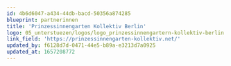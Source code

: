 ```yaml
---
id: 4b6d6047-a434-44db-bacd-50356a874285
blueprint: partnerinnen
title: 'Prinzessinnengarten Kollektiv Berlin'
logo: 05_unterstuezen/logos/logo_prinzessinnengartern-kollektiv-berlin.png
link_field: 'https://prinzessinnengarten-kollektiv.net/'
updated_by: f6128d7d-0471-44e5-b89a-e3213d7a0925
updated_at: 1657208772
---
```

